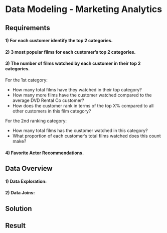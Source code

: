 # Data Modeling - Marketing Analytics

## Requirements

#### 		1) For each customer identify the top 2 categories.
#### 		  	2) 3 most popular films for each customer’s top 2 categories.
#### 		  	3) The number of films watched by each customer in their top 2 categories.
For the 1st category:
- How many total films have they watched in their top category?
- How many more films have the customer watched compared to the average DVD Rental Co customer?
- How does the customer rank in terms of the top X% compared to all other customers in this film category?
  
For the 2nd ranking category:
- How many total films has the customer watched in this category?
- What proportion of each customer’s total films watched does this count make?
#### 		4) Favorite Actor Recommendations.

  	   
## Data Overview

#### 		1) Data Exploration:

#### 		2) Data Joins:   

## Solution

## Result
